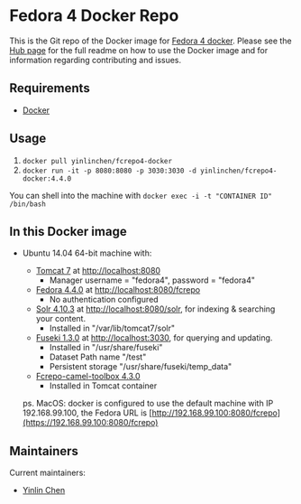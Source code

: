 # Fedora 4 Docker Repo

This is the Git repo of the Docker image for [Fedora 4 docker](https://hub.docker.com/r/yinlinchen/fcrepo4-docker/). Please see the [Hub page](https://hub.docker.com/r/yinlinchen/fcrepo4-docker/) for the full readme on how to use the Docker image and for information regarding contributing and issues.

## Requirements

* [Docker](https://www.docker.com/)

## Usage

1. `docker pull yinlinchen/fcrepo4-docker`
2. `docker run -it -p 8080:8080 -p 3030:3030 -d yinlinchen/fcrepo4-docker:4.4.0`

You can shell into the machine with `docker exec -i -t "CONTAINER ID" /bin/bash`

## In this Docker image

* Ubuntu 14.04 64-bit machine with: 
  * [Tomcat 7](https://tomcat.apache.org) at [http://localhost:8080](https://localhost:8080)
    * Manager username = "fedora4", password = "fedora4"
  * [Fedora 4.4.0](https://wiki.duraspace.org/display/FF/Downloads) at [http://localhost:8080/fcrepo](https://localhost:8080/fcrepo)
    * No authentication configured
  * [Solr 4.10.3](https://lucene.apache.org/solr/) at [http://localhost:8080/solr](https://localhost:8080/solr), for indexing & searching your content.
    * Installed in "/var/lib/tomcat7/solr"
  * [Fuseki 1.3.0](https://jena.apache.org/documentation/serving_data/index.html) at [http://localhost:3030](https://localhost:3030), for querying and updating.
    * Installed in "/usr/share/fuseki"
    * Dataset Path name "/test"
    * Persistent storage "/usr/share/fuseki/temp\_data"
  * [Fcrepo-camel-toolbox 4.3.0](https://github.com/fcrepo4-labs/fcrepo-camel-toolbox)
    * Installed in Tomcat container

  ps. MacOS: docker is configured to use the default machine with IP 192.168.99.100, the Fedora URL is  [http://192.168.99.100:8080/fcrepo](https://192.168.99.100:8080/fcrepo)

## Maintainers

Current maintainers:

* [Yinlin Chen](https://github.com/yinlinchen)